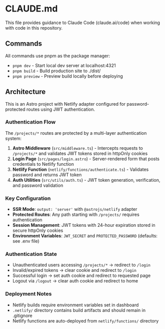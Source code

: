 # CLAUDE.md

This file provides guidance to Claude Code (claude.ai/code) when working with code in this repository.

## Commands

All commands use pnpm as the package manager:

- `pnpm dev` - Start local dev server at localhost:4321
- `pnpm build` - Build production site to ./dist/
- `pnpm preview` - Preview build locally before deploying

## Architecture

This is an Astro project with Netlify adapter configured for password-protected routes using JWT authentication.

### Authentication Flow

The `/projects/*` routes are protected by a multi-layer authentication system:

1. **Astro Middleware** (`src/middleware.ts`) - Intercepts requests to `/projects/*` and validates JWT tokens stored in httpOnly cookies
2. **Login Page** (`src/pages/login.astro`) - Server-rendered form that posts credentials to Netlify function
3. **Netlify Function** (`netlify/functions/authenticate.ts`) - Validates password and returns JWT token
4. **Auth Utilities** (`src/utils/auth.ts`) - JWT token generation, verification, and password validation

### Key Configuration

- **SSR Mode**: `output: 'server'` with `@astrojs/netlify` adapter
- **Protected Routes**: Any path starting with `/projects/` requires authentication
- **Session Management**: JWT tokens with 24-hour expiration stored in secure httpOnly cookies
- **Environment Variables**: `JWT_SECRET` and `PROTECTED_PASSWORD` (defaults: see .env file)

### Authentication State

- Unauthenticated users accessing `/projects/*` → redirect to `/login`
- Invalid/expired tokens → clear cookie and redirect to `/login`
- Successful login → set auth cookie and redirect to requested page
- Logout via `/logout` → clear auth cookie and redirect to home

### Deployment Notes

- Netlify builds require environment variables set in dashboard
- `.netlify/` directory contains build artifacts and should remain in .gitignore
- Netlify functions are auto-deployed from `netlify/functions/` directory